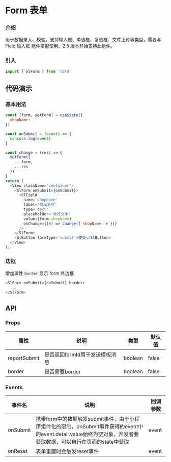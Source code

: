 # Form 表单
### 介绍
用于数据录入、校验，支持输入框、单选框、复选框、文件上传等类型，需要与 Field 输入框 组件搭配使用。2.5 版本开始支持此组件。
### 引入
```js
import { SlForm } from 'tard'
```
## 代码演示
### 基本用法
```js
const [form, setForm] = useState({
  shopName: ''
})

const onSubmit = (event) => {
  console.log(event)
}

const change = (res) => {
  setForm({
    ...form,
    ...res
  })
}
return (
  <View className="container">
    <SlForm onSubmit={onSubmit}>
      <SlField
        name='shopName' 
        label='商品名称' 
        type='text' 
        placeholder='单行文本' 
        value={form.shopName} 
        onChange={(e) => change({ shopName: e })} 
      />
    </SlForm>
    <SlButton formType='submit'>提交</SlButton>
  </View>
);
```

### 边框
增加属性 `border` 显示 form 外边框
```js
<SlForm onSubmit={onSubmit} border>
  ...
</SlForm>
```

## API
### Props
|  属性   | 说明  | 类型 | 默认值 |
|  ----  | ----  | ---- | ---- |
| reportSubmit | 是否返回formId用于发送模板消息 | boolean | false |
| border | 是否需要border | boolean | false |

### Events
|  事件名   | 说明  | 回调参数 |
|  ----  | ----  | ---- |
| onSubmit | 携带form中的数据触发submit事件，由于小程序组件化的限制，onSubmit事件获得的event中的event.detail.value始终为空对象，开发者要获取数据，可以自行在页面的state中获取 | event |
| onReset | 表单重置时会触发reset事件 | event |

